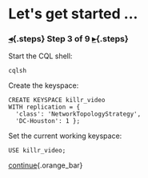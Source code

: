 <div class="top">

# Let's get started ...
### [◂](command:katapod.loadPage?step2){.steps} Step 3 of 9 [▸](command:katapod.loadPage?step4){.steps}
</div>

Start the CQL shell:
```
cqlsh
```

Create the keyspace:
```
CREATE KEYSPACE killr_video
WITH replication = {
  'class': 'NetworkTopologyStrategy', 
  'DC-Houston': 1 };
```

Set the current working keyspace:
```
USE killr_video;
```

[continue](command:katapod.loadPage?step4){.orange_bar}